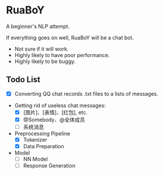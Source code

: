 # RuaBoY
A beginner's NLP attempt.

If everything goes on well, RuaBoY will be a chat bot.
- Not sure if it will work.
- Highly likely to have poor performance.
- Highly likely to be buggy.

## Todo List
- [x] Converting QQ chat records .txt files to a lists of messages.
- Getting rid of useless chat messages:
   - [x] [图片]、[表情]、[红包], etc.
   - [x] @Somebody、@全体成员
   - [ ] 系统消息
- Preprocessing Pipeline
  - [x] Tokenizer
  - [x] Data Preparation
- Model
  - [ ] NN Model
  - [ ] Response Generation
